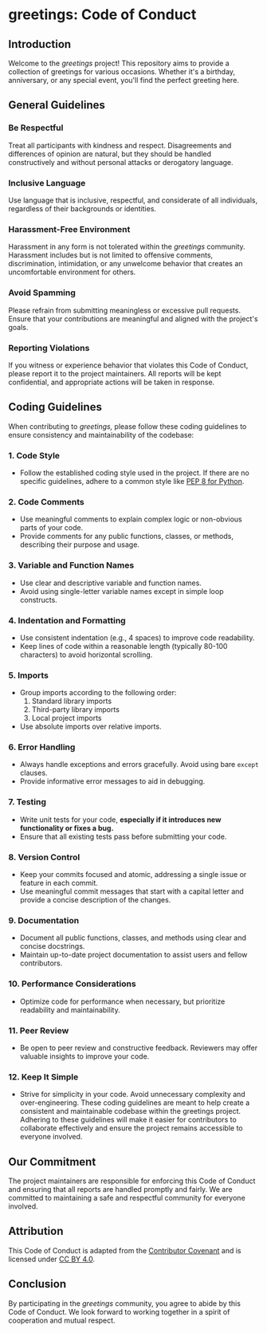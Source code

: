 # **greetings:** Code of Conduct

## Introduction

Welcome to the _greetings_ project! This repository aims to provide a collection of greetings for various occasions. Whether it's a birthday, anniversary, or any special event, you'll find the perfect greeting here.


## General Guidelines

### Be Respectful
Treat all participants with kindness and respect. Disagreements and differences of opinion are natural, but they should be handled constructively and without personal attacks or derogatory language.

### Inclusive Language
Use language that is inclusive, respectful, and considerate of all individuals, regardless of their backgrounds or identities.

### Harassment-Free Environment
Harassment in any form is not tolerated within the _greetings_ community. Harassment includes but is not limited to offensive comments, discrimination, intimidation, or any unwelcome behavior that creates an uncomfortable environment for others.

### Avoid Spamming
Please refrain from submitting meaningless or excessive pull requests. Ensure that your contributions are meaningful and aligned with the project's goals.

### Reporting Violations
If you witness or experience behavior that violates this Code of Conduct, please report it to the project maintainers. All reports will be kept confidential, and appropriate actions will be taken in response.

## Coding Guidelines
When contributing to _greetings,_ please follow these coding guidelines to ensure consistency and maintainability of the codebase:

### 1. Code Style
- Follow the established coding style used in the project. If there are no specific guidelines, adhere to a common style like [PEP 8 for Python](https://peps.python.org/pep-0008/).

### 2. Code Comments
- Use meaningful comments to explain complex logic or non-obvious parts of your code.
- Provide comments for any public functions, classes, or methods, describing their purpose and usage.

### 3. Variable and Function Names
- Use clear and descriptive variable and function names.
- Avoid using single-letter variable names except in simple loop constructs.

### 4. Indentation and Formatting
- Use consistent indentation (e.g., 4 spaces) to improve code readability.
- Keep lines of code within a reasonable length (typically 80-100 characters) to avoid horizontal scrolling.

### 5. Imports
- Group imports according to the following order:
  1. Standard library imports
  2. Third-party library imports
  3. Local project imports
- Use absolute imports over relative imports.

### 6. Error Handling
- Always handle exceptions and errors gracefully. Avoid using bare `except` clauses.
- Provide informative error messages to aid in debugging.

### 7. Testing
- Write unit tests for your code, **especially if it introduces new functionality or fixes a bug.**
- Ensure that all existing tests pass before submitting your code.

### 8. Version Control
- Keep your commits focused and atomic, addressing a single issue or feature in each commit.
- Use meaningful commit messages that start with a capital letter and provide a concise description of the changes.

### 9. Documentation
- Document all public functions, classes, and methods using clear and concise docstrings.
- Maintain up-to-date project documentation to assist users and fellow contributors.

### 10. Performance Considerations
- Optimize code for performance when necessary, but prioritize readability and maintainability.

### 11. Peer Review
- Be open to peer review and constructive feedback. Reviewers may offer valuable insights to improve your code.

### 12. Keep It Simple
- Strive for simplicity in your code. Avoid unnecessary complexity and over-engineering.
These coding guidelines are meant to help create a consistent and maintainable codebase within the greetings project. Adhering to these guidelines will make it easier for contributors to collaborate effectively and ensure the project remains accessible to everyone involved.

## Our Commitment
The project maintainers are responsible for enforcing this Code of Conduct and ensuring that all reports are handled promptly and fairly. We are committed to maintaining a safe and respectful community for everyone involved.

## Attribution
This Code of Conduct is adapted from the [Contributor Covenant](https://www.contributor-covenant.org/version/2/0/code_of_conduct.html) and is licensed under [CC BY 4.0](https://creativecommons.org/licenses/by/4.0/).


## Conclusion
By participating in the _greetings_ community, you agree to abide by this Code of Conduct. We look forward to working together in a spirit of cooperation and mutual respect.

